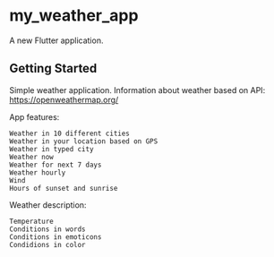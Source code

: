 # my_weather_app

A new Flutter application.

## Getting Started

Simple weather application.
Information about weather based on API: https://openweathermap.org/

App features:
    
    Weather in 10 different cities
    Weather in your location based on GPS
    Weather in typed city
    Weather now
    Weather for next 7 days
    Weather hourly
    Wind
    Hours of sunset and sunrise

Weather description:

    Temperature
    Conditions in words
    Conditions in emoticons
    Condidions in color
